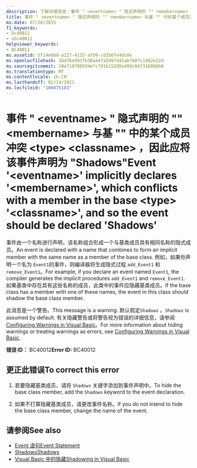 ```yaml
---
description: 了解详细信息：事件 " <eventname> " 隐式声明的 "" <membername> 与基 "" 中的某个成员冲突 <type> <classname> ，因此应将该事件声明为 "Shadows"
title: 事件 " <eventname> " 隐式声明的 "" <membername> 与基 "" 中的某个成员冲突 <type> <classname> ，因此应将该事件声明为 "Shadows"
ms.date: 07/20/2015
f1_keywords:
- bc40012
- vbc40012
helpviewer_keywords:
- BC40012
ms.assetid: 5f14e8bd-a227-4115-af99-cd2b6fe4dc0e
ms.openlocfilehash: 34d76e993fb30a447a5497445ab7607c1982e22d
ms.sourcegitcommit: 10e719780594efc781b15295e499c66f316068b8
ms.translationtype: MT
ms.contentlocale: zh-CN
ms.lasthandoff: 02/14/2021
ms.locfileid: "100475183"
---
```

# <a name="event-eventname-implicitly-declares-membername-which-conflicts-with-a-member-in-the-base-type-classname-and-so-the-event-should-be-declared-shadows"></a><span data-ttu-id="3d828-103">事件 " \<eventname> " 隐式声明的 "" \<membername> 与基 "" 中的某个成员冲突 \<type> \<classname> ，因此应将该事件声明为 "Shadows"</span><span class="sxs-lookup"><span data-stu-id="3d828-103">Event '\<eventname>' implicitly declares '\<membername>', which conflicts with a member in the base \<type> '\<classname>', and so the event should be declared 'Shadows'</span></span>

<span data-ttu-id="3d828-104">事件由一个名称进行声明，该名称组合形成一个与基类成员具有相同名称的隐式成员。</span><span class="sxs-lookup"><span data-stu-id="3d828-104">An event is declared with a name that combines to form an implicit member with the same name as a member of the base class.</span></span> <span data-ttu-id="3d828-105">例如，如果你声明一个名为 `Event1`的事件，则编译器将生成隐式过程 `add_Event1` 和 `remove_Event1`。</span><span class="sxs-lookup"><span data-stu-id="3d828-105">For example, if you declare an event named `Event1`, the compiler generates the implicit procedures `add_Event1` and `remove_Event1`.</span></span> <span data-ttu-id="3d828-106">如果基类中存在具有这些名称的成员，此类中的事件应隐藏基类成员。</span><span class="sxs-lookup"><span data-stu-id="3d828-106">If the base class has a member with one of these names, the event in this class should shadow the base class member.</span></span>  
  
 <span data-ttu-id="3d828-107">此消息是一个警告。</span><span class="sxs-lookup"><span data-stu-id="3d828-107">This message is a warning.</span></span> <span data-ttu-id="3d828-108">默认假定`Shadows` 。</span><span class="sxs-lookup"><span data-stu-id="3d828-108">`Shadows` is assumed by default.</span></span> <span data-ttu-id="3d828-109">有关隐藏警告或将警告视为错误的详细信息，请参阅 [Configuring Warnings in Visual Basic](/visualstudio/ide/configuring-warnings-in-visual-basic)。</span><span class="sxs-lookup"><span data-stu-id="3d828-109">For more information about hiding warnings or treating warnings as errors, see [Configuring Warnings in Visual Basic](/visualstudio/ide/configuring-warnings-in-visual-basic).</span></span>  
  
 <span data-ttu-id="3d828-110">**错误 ID：** BC40012</span><span class="sxs-lookup"><span data-stu-id="3d828-110">**Error ID:** BC40012</span></span>  
  
## <a name="to-correct-this-error"></a><span data-ttu-id="3d828-111">更正此错误</span><span class="sxs-lookup"><span data-stu-id="3d828-111">To correct this error</span></span>  
  
1. <span data-ttu-id="3d828-112">若要隐藏基类成员，请将 `Shadows` 关键字添加到事件声明中。</span><span class="sxs-lookup"><span data-stu-id="3d828-112">To hide the base class member, add the `Shadows` keyword to the event declaration.</span></span>  
  
2. <span data-ttu-id="3d828-113">如果不打算隐藏基类成员，请更改事件名称。</span><span class="sxs-lookup"><span data-stu-id="3d828-113">If you do not intend to hide the base class member, change the name of the event.</span></span>  
  
## <a name="see-also"></a><span data-ttu-id="3d828-114">请参阅</span><span class="sxs-lookup"><span data-stu-id="3d828-114">See also</span></span>

- [<span data-ttu-id="3d828-115">Event 语句</span><span class="sxs-lookup"><span data-stu-id="3d828-115">Event Statement</span></span>](../language-reference/statements/event-statement.md)
- [<span data-ttu-id="3d828-116">Shadows</span><span class="sxs-lookup"><span data-stu-id="3d828-116">Shadows</span></span>](../language-reference/modifiers/shadows.md)
- [<span data-ttu-id="3d828-117">Visual Basic 中的隐藏</span><span class="sxs-lookup"><span data-stu-id="3d828-117">Shadowing in Visual Basic</span></span>](../programming-guide/language-features/declared-elements/shadowing.md)
